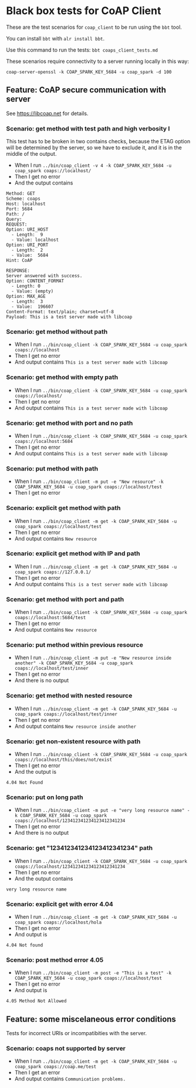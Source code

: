 # Black box tests for CoAP Client
These are the test scenarios for `coap_client` to be run using the `bbt` tool.

You can install `bbt` with `alr install bbt`.

Use this command to run the tests: `bbt coaps_client_tests.md`

These scenarios require connectivity to a server running locally in this way:
```
coap-server-openssl -k COAP_SPARK_KEY_5684 -u coap_spark -d 100
```

## Feature: CoAP secure communication with server

See https://libcoap.net for details.

### Scenario: get method with test path and high verbosity I
This test has to be broken in two contains checks, because the ETAG
option will be determined by the server, so we have to exclude it,
and it is in the middle of the output.

  - When I run `../bin/coap_client -v 4 -k COAP_SPARK_KEY_5684 -u coap_spark coaps://localhost/`
  - Then I get no error
  - And the output contains 
```
Method: GET
Scheme: coaps
Host: localhost
Port: 5684
Path: /
Query: 
REQUEST: 
Option: URI_HOST
  - Length:  9
  - Value: localhost
Option: URI_PORT
  - Length:  2
  - Value:  5684
Hint: CoAP

RESPONSE: 
Server answered with success.
Option: CONTENT_FORMAT
  - Length: 0
  - Value: (empty)
Option: MAX_AGE
  - Length:  3
  - Value:  196607
Content-Format: text/plain; charset=utf-8
Payload: This is a test server made with libcoap
```

### Scenario: get method without path
  - When I run `../bin/coap_client -k COAP_SPARK_KEY_5684 -u coap_spark coaps://localhost`
  - Then I get no error
  - And output contains `This is a test server made with libcoap`


### Scenario: get method with empty path
  - When I run `../bin/coap_client -k COAP_SPARK_KEY_5684 -u coap_spark coaps://localhost/`
  - Then I get no error
  - And output contains `This is a test server made with libcoap`

### Scenario: get method with port and no path
  - When I run `../bin/coap_client -k COAP_SPARK_KEY_5684 -u coap_spark coaps://localhost:5684`
  - Then I get no error
  - And output contains `This is a test server made with libcoap`

### Scenario: put method with path
  - When I run `../bin/coap_client -m put -e "New resource" -k COAP_SPARK_KEY_5684 -u coap_spark coaps://localhost/test`
  - Then I get no error

### Scenario: explicit get method with path
  - When I run `../bin/coap_client -m get -k COAP_SPARK_KEY_5684 -u coap_spark coaps://localhost/test`
  - Then I get no error
  - And output contains `New resource`

### Scenario: explicit get method with IP and path
  - When I run `../bin/coap_client -m get -k COAP_SPARK_KEY_5684 -u coap_spark coaps://127.0.0.1/`
  - Then I get no error
  - And output contains `This is a test server made with libcoap`

### Scenario: get method with port and path
  - When I run `../bin/coap_client -k COAP_SPARK_KEY_5684 -u coap_spark coaps://localhost:5684/test`
  - Then I get no error
  - And output contains `New resource`

### Scenario: put method within previous resource
  - When I run `../bin/coap_client -m put -e "New resource inside another" -k COAP_SPARK_KEY_5684 -u coap_spark coaps://localhost/test/inner`
  - Then I get no error
  - And there is no output

### Scenario: get method with nested resource
  - When I run `../bin/coap_client -m get -k COAP_SPARK_KEY_5684 -u coap_spark coaps://localhost/test/inner`
  - Then I get no error
  - And output contains `New resource inside another`

### Scenario: get non-existent resource with path
  - When I run `../bin/coap_client -k COAP_SPARK_KEY_5684 -u coap_spark coaps://localhost/this/does/not/exist`
  - Then I get no error
  - And the output is
```
4.04 Not Found
```

### Scenario: put on long path
  - When I run `../bin/coap_client -m put -e "very long resource name" -k COAP_SPARK_KEY_5684 -u coap_spark coaps://localhost/123412341234123412341234`
  - Then I get no error
  - And there is no output

### Scenario: get "123412341234123412341234" path
  - When I run `../bin/coap_client -k COAP_SPARK_KEY_5684 -u coap_spark coaps://localhost/123412341234123412341234`
  - Then I get no error
  - And the output contains
```
very long resource name
```

### Scenario: explicit get with error 4.04
  - When I run `../bin/coap_client -m get -k COAP_SPARK_KEY_5684 -u coap_spark coaps://localhost/hola`
  - Then I get no error
  - And output is
```
4.04 Not found
```

### Scenario: post method error 4.05
  - When I run `../bin/coap_client -m post -e "This is a test" -k COAP_SPARK_KEY_5684 -u coap_spark coaps://localhost/test`
  - Then I get no error
  - And output is
```
4.05 Method Not Allowed
```

## Feature: some miscelaneous error conditions
Tests for incorrect URIs or incompatibities with the server.

### Scenario: coaps not supported by server
  - When I run `../bin/coap_client -m get -k COAP_SPARK_KEY_5684 -u coap_spark coaps://coap.me/test`
  - Then I get an error
  - And output contains `Communication problems.`
